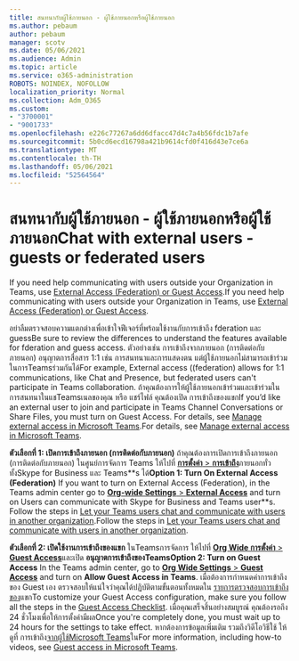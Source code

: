 ```yaml
---
title: สนทนากับผู้ใช้ภายนอก - ผู้ใช้ภายนอกหรือผู้ใช้ภายนอก
ms.author: pebaum
author: pebaum
manager: scotv
ms.date: 05/06/2021
ms.audience: Admin
ms.topic: article
ms.service: o365-administration
ROBOTS: NOINDEX, NOFOLLOW
localization_priority: Normal
ms.collection: Adm_O365
ms.custom:
- "3700001"
- "9001733"
ms.openlocfilehash: e226c77267a6dd6dfacc47d4c7a4b56fdc1b7afe
ms.sourcegitcommit: 5b0cd6ecd16798a421b9614cfd0f416d43e7ce6a
ms.translationtype: MT
ms.contentlocale: th-TH
ms.lasthandoff: 05/06/2021
ms.locfileid: "52564564"
---
```

# <a name="chat-with-external-users---guests-or-federated-users"></a><span data-ttu-id="d416a-102">สนทนากับผู้ใช้ภายนอก - ผู้ใช้ภายนอกหรือผู้ใช้ภายนอก</span><span class="sxs-lookup"><span data-stu-id="d416a-102">Chat with external users - guests or federated users</span></span>

<span data-ttu-id="d416a-103">If you need help communicating with users outside your Organization in Teams, use [External Access (Federation) or Guest Access](https://docs.microsoft.com/microsoftteams/manage-external-access#external-access-vs-guest-access).</span><span class="sxs-lookup"><span data-stu-id="d416a-103">If you need help communicating with users outside your Organization in Teams, use [External Access (Federation) or Guest Access](https://docs.microsoft.com/microsoftteams/manage-external-access#external-access-vs-guest-access).</span></span>

<span data-ttu-id="d416a-104">อย่าลืมตรวจสอบความแตกต่างเพื่อเข้าใจฟีเจอร์ที่พร้อมใช้งานกับการเข้าถึง fderation และ guess</span><span class="sxs-lookup"><span data-stu-id="d416a-104">Be sure to review the differences to understand the features available for fderation and guess access.</span></span> <span data-ttu-id="d416a-105">ตัวอย่างเช่น การเข้าถึงจากภายนอก (การติดต่อกับภายนอก) อนุญาตการสื่อสาร 1:1 เช่น การสนทนาและการแสดงตน แต่ผู้ใช้ภายนอกไม่สามารถเข้าร่วมในการTeamsร่วมกันได้</span><span class="sxs-lookup"><span data-stu-id="d416a-105">For example, External access ((federation) allows for 1:1 communications, like Chat and Presence, but federated users can't participate in Teams collaboration.</span></span> <span data-ttu-id="d416a-106">ถ้าคุณต้องการให้ผู้ใช้ภายนอกเข้าร่วมและเข้าร่วมในการสนทนาในแชTeamsเนลของคุณ หรือ แชร์ไฟล์ คุณต้องเปิด การเข้าถึงของแขก</span><span class="sxs-lookup"><span data-stu-id="d416a-106">If you’d like an external user to join and participate in Teams Channel Conversations or Share Files, you must turn on Guest Access.</span></span> <span data-ttu-id="d416a-107">For details, see [Manage external access in Microsoft Teams](https://docs.microsoft.com/microsoftteams/manage-external-access#external-access-vs-guest-access).</span><span class="sxs-lookup"><span data-stu-id="d416a-107">For details, see [Manage external access in Microsoft Teams](https://docs.microsoft.com/microsoftteams/manage-external-access#external-access-vs-guest-access).</span></span>

<span data-ttu-id="d416a-108">**ตัวเลือกที่ 1: เปิดการเข้าถึงภายนอก (การติดต่อกับภายนอก)** ถ้าคุณต้องการเปิดการเข้าถึงภายนอก (การติดต่อกับภายนอก) ในศูนย์การจัดการ Teams ให้ไปที่ [**การตั้งค่า**  >  **การเข้าถึง**](https://admin.teams.microsoft.com/company-wide-settings/external-communications)ภายนอกทั่วทั้งSkype for Business และ Teams\*\*s ได้</span><span class="sxs-lookup"><span data-stu-id="d416a-108">**Option 1: Turn On External Access (Federation)** If you want to turn on External Access (Federation), in the Teams admin center go to [**Org-wide Settings** > **External Access**](https://admin.teams.microsoft.com/company-wide-settings/external-communications) and turn on Users can communicate with Skype for Business and Teams user\*\*s.</span></span> <span data-ttu-id="d416a-109">Follow the steps in [Let your Teams users chat and communicate with users in another organization](https://docs.microsoft.com/microsoftteams/manage-external-access#let-your-teams-users-chat-and-communicate-with-users-in-another-organization).</span><span class="sxs-lookup"><span data-stu-id="d416a-109">Follow the steps in [Let your Teams users chat and communicate with users in another organization](https://docs.microsoft.com/microsoftteams/manage-external-access#let-your-teams-users-chat-and-communicate-with-users-in-another-organization).</span></span>

<span data-ttu-id="d416a-110">**ตัวเลือกที่ 2: เปิดใช้งานการเข้าถึงของแขก** ในTeamsการจัดการ ให้ไปที่ [**Org Wide การตั้งค่า**  >  **Guest Access**](https://admin.teams.microsoft.com/company-wide-settings/guest-configuration)และเปิด **อนุญาตการเข้าถึงของTeams**</span><span class="sxs-lookup"><span data-stu-id="d416a-110">**Option 2: Turn on Guest Access** In the Teams admin center, go to [**Org Wide Settings** > **Guest Access**](https://admin.teams.microsoft.com/company-wide-settings/guest-configuration) and turn on **Allow Guest Access in Teams**.</span></span> <span data-ttu-id="d416a-111">เมื่อต้องการกําหนดค่าการเข้าถึงของ Guest เอง ตรวจสอบให้แน่ใจว่าคุณได้ปฏิบัติตามขั้นตอนทั้งหมดใน [รายการตรวจสอบการเข้าถึงของ](https://docs.microsoft.com/microsoftteams/guest-access-checklist)แขก</span><span class="sxs-lookup"><span data-stu-id="d416a-111">To customize your Guest Access configuration, make sure you follow all the steps in the [Guest Access Checklist](https://docs.microsoft.com/microsoftteams/guest-access-checklist).</span></span> <span data-ttu-id="d416a-112">เมื่อคุณเสร็จสิ้นอย่างสมบูรณ์ คุณต้องรอถึง 24 ชั่วโมงเพื่อให้การตั้งค่ามีผล</span><span class="sxs-lookup"><span data-stu-id="d416a-112">Once you're completely done, you must wait up to 24 hours for the settings to take effect.</span></span> <span data-ttu-id="d416a-113">หากต้องการข้อมูลเพิ่มเติม รวมถึงวิดีโอวิธีใช้ ให้ดูที่ การเข้าถึง[จากผู้ใช้Microsoft Teams](https://docs.microsoft.com/microsoftteams/guest-access)ใน</span><span class="sxs-lookup"><span data-stu-id="d416a-113">For more information, including how-to videos, see [Guest access in Microsoft Teams](https://docs.microsoft.com/microsoftteams/guest-access).</span></span>
